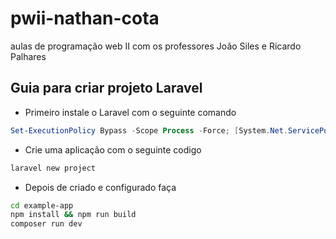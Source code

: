 # pwii-nathan-cota
aulas de programação web II com os professores João Siles e Ricardo Palhares

## Guia para criar projeto Laravel  
- Primeiro instale o Laravel com o seguinte comando   
```powershell
Set-ExecutionPolicy Bypass -Scope Process -Force; [System.Net.ServicePointManager]::SecurityProtocol = [System.Net.ServicePointManager]::SecurityProtocol -bor 3072; iex ((New-Object System.Net.WebClient).DownloadString('https://php.new/install/windows/8.4'))
```

- Crie uma aplicação com o seguinte codigo
```bash
laravel new project
```

- Depois de criado e configurado faça
```bash
cd example-app
npm install && npm run build
composer run dev
```
